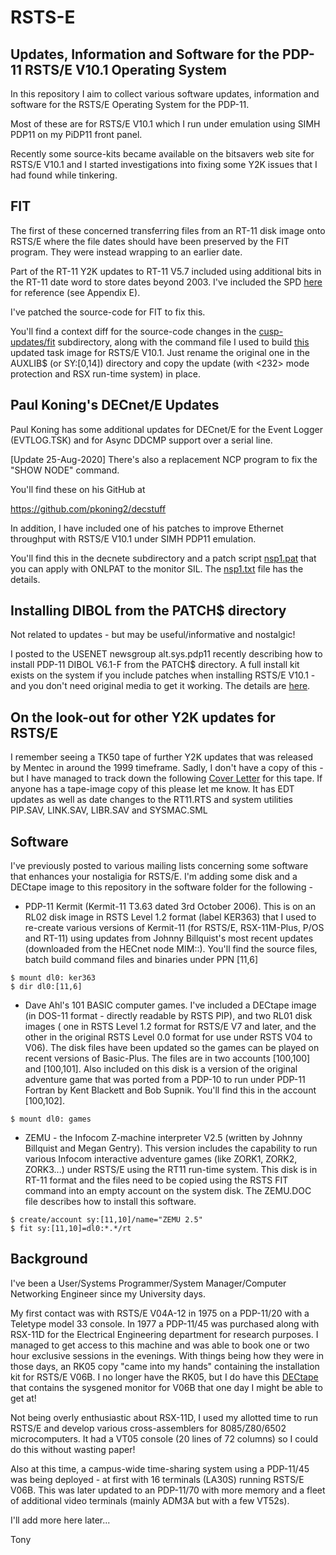 # RSTS-E
## Updates, Information and Software for the PDP-11 RSTS/E V10.1 Operating System

In this repository I aim to collect various software updates, information
and software for the RSTS/E Operating System for the PDP-11.

Most of these are for RSTS/E V10.1 which I run under emulation
using SIMH PDP11 on my PiDP11 front panel.

Recently some source-kits became available on the bitsavers web site
for RSTS/E V10.1 and I started investigations into fixing some Y2K issues
that I had found while tinkering.

## FIT

The first of these concerned transferring files from an RT-11 disk
image onto RSTS/E where the file dates should have been preserved by
the FIT program.  They were instead wrapping to an earlier date.

Part of the RT-11 Y2K updates to RT-11 V5.7 included
using additional bits in the RT-11 date word to store dates beyond
2003.  I've included the SPD
[here](https://github.com/agn453/RSTS-E/blob/master/docs/AA-5286M-TC-RT-11-V5.7_System_Release_Notes_Oct1998.pdf)
for reference (see Appendix E).

I've patched the source-code for FIT to fix this.

You'll find a context diff for the source-code changes in the
[cusp-updates/fit](https://github.com/agn453/RSTS-E/blob/master/cusp-updates/fit)
subdirectory, along with the command file I used to build
[this](https://github.com/agn453/RSTS-E/blob/master/cusp-updates/fit/fit.tsk)
updated task image for RSTS/E V10.1.  Just rename the original one in
the AUXLIB$ (or SY:[0,14]) directory and copy the update (with <232>
mode protection and RSX run-time system) in place.


## Paul Koning's DECnet/E Updates

Paul Koning has some additional updates for DECnet/E for the
Event Logger (EVTLOG.TSK) and for Async DDCMP support over a serial
line.

[Update 25-Aug-2020] There's also a replacement NCP program to fix
the "SHOW NODE" command.

You'll find these on his GitHub at

https://github.com/pkoning2/decstuff

In addition, I have included one of his patches to improve Ethernet
throughput with RSTS/E V10.1 under SIMH PDP11 emulation.

You'll find this in the decnete subdirectory and a patch script
[nsp1.pat](https://github.com/agn453/RSTS-E/blob/master/decnete/nsp1.pat)
that you can apply with ONLPAT to the monitor SIL.  The
[nsp1.txt](https://github.com/agn453/RSTS-E/blob/master/decnete/nsp1.txt)
file has the details.


## Installing DIBOL from the PATCH$ directory

Not related to updates - but may be useful/informative and nostalgic!

I posted to the USENET newsgroup alt.sys.pdp11 recently describing
how to install PDP-11 DIBOL V6.1-F from the PATCH$ directory.  A
full install kit exists on the system if you include patches when
installing RSTS/E V10.1 - and you don't need original media to get it
working.  The details are
[here](https://github.com/agn453/RSTS-E/blob/master/layered/dibol/dibol.txt).


## On the look-out for other Y2K updates for RSTS/E

I remember seeing a TK50 tape of further Y2K updates that was
released by Mentec in around the 1999 timeframe.  Sadly, I don't have a
copy of this - but I have managed to track down the following
[Cover Letter](https://github.com/agn453/RSTS-E/blob/master/docs/AV-RK36A-TE-RSTS_E-V10.1A_Cover_Letter_Year_2000_Update_1999.pdf)
for this tape.  If anyone has a tape-image copy of this please
let me know.  It has EDT updates as well as date changes to the
RT11.RTS and system utilities PIP.SAV, LINK.SAV, LIBR.SAV and SYSMAC.SML


## Software

I've previously posted to various mailing lists concerning some software
that enhances your nostaligia for RSTS/E.  I'm adding some disk and a
DECtape image to this repository in the software folder for the following -

* PDP-11 Kermit (Kermit-11 T3.63 dated 3rd October 2006).  This is on an RL02
disk image in RSTS Level 1.2 format (label KER363) that I used to re-create
various versions of Kermit-11 (for RSTS/E, RSX-11M-Plus, P/OS and RT-11) using
updates from Johnny Billquist's most recent updates (downloaded from the
HECnet node MIM::).  You'll find the source files, batch build command files
and binaries under PPN [11,6]

```
$ mount dl0: ker363
$ dir dl0:[11,6]
```

* Dave Ahl's 101 BASIC computer games.  I've included a DECtape image (in
DOS-11 format - directly readable by RSTS PIP), and two RL01 disk images (
one in RSTS Level 1.2 format for RSTS/E V7 and later, and the other in the
original RSTS Level 0.0 format for use under RSTS V04 to V06).  The disk
files have been updated so the games can be played on recent versions of
Basic-Plus.  The files are in two accounts [100,100] and [100,101].  Also
included on this disk is a version of the original adventure game that
was ported from a PDP-10 to run under PDP-11 Fortran by Kent Blackett and
Bob Supnik.  You'll find this in the account [100,102].

```
$ mount dl0: games
```

* ZEMU - the Infocom Z-machine interpreter V2.5 (written by Johnny Billquist
and Megan Gentry).  This version includes the capability to run various
Infocom interactive adventure games (like ZORK1, ZORK2, ZORK3...) under RSTS/E
using the RT11 run-time system.  This disk is in RT-11 format and the files
need to be copied using the RSTS FIT command into an empty account on the
system disk.  The ZEMU.DOC file describes how to install this software.

```
$ create/account sy:[11,10]/name="ZEMU 2.5"
$ fit sy:[11,10]=dl0:*.*/rt
```


## Background

I've been a User/Systems Programmer/System Manager/Computer Networking
Engineer since my University days.  

My first contact was with RSTS/E V04A-12 in 1975 on a PDP-11/20 with
a Teletype model 33 console.  In 1977 a PDP-11/45 was purchased along
with RSX-11D for the Electrical Engineering department for research
purposes. I managed to get access to this machine and was able to book
one or two hour exclusive sessions in the evenings.  With things being
how they were in those days, an RK05 copy "came into my hands" containing
the installation kit for RSTS/E V06B.  I no longer have the RK05, but I
do have this
[DECtape](https://github.com/agn453/RSTS-E/blob/master/photos/DECtape-RSTS-E-V06B.jpeg)
that contains the sysgened monitor for V06B
that one day I might be able to get at!

Not being overly enthusiastic about RSX-11D, I used my allotted time
to run RSTS/E and develop various cross-assemblers for 8085/Z80/6502
microcomputers.  It had a VT05 console (20 lines of 72 columns) so I could
do this without wasting paper!

Also at this time, a campus-wide time-sharing system using a PDP-11/45
was being deployed - at first with 16 terminals (LA30S) running
RSTS/E V06B.  This was later updated to an PDP-11/70 with more memory
and a fleet of additional video terminals (mainly ADM3A but with a few
VT52s).

I'll add more here later...

Tony

